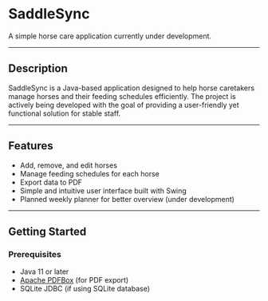 # SaddleSync

A simple horse care application currently under development.

---

## Description

SaddleSync is a Java-based application designed to help horse caretakers manage horses and their feeding schedules efficiently. The project is actively being developed with the goal of providing a user-friendly yet functional solution for stable staff.

---

## Features

- Add, remove, and edit horses
- Manage feeding schedules for each horse
- Export data to PDF
- Simple and intuitive user interface built with Swing
- Planned weekly planner for better overview (under development)

---

## Getting Started

### Prerequisites

- Java 11 or later
- [Apache PDFBox](https://pdfbox.apache.org/) (for PDF export)
- SQLite JDBC (if using SQLite database)
